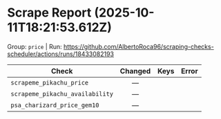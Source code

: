# Scrape Report (2025-10-11T18:21:53.612Z)

Group: `price`  |  Run: https://github.com/AlbertoRoca96/scraping-checks-scheduler/actions/runs/18433082193

| Check | Changed | Keys | Error |
|---|:---:|:--|:--|
| `scrapeme_pikachu_price` | — |  |  |
| `scrapeme_pikachu_availability` | — |  |  |
| `psa_charizard_price_gem10` | — |  |  |
